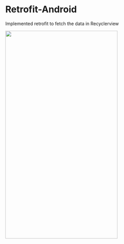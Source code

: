 # Retrofit-Android
Implemented retrofit to fetch the data in Recyclerview

 <img src="" width="350" height="650"/>
